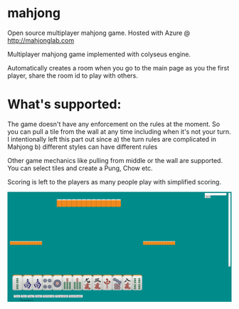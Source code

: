 # mahjong
Open source multiplayer mahjong game. Hosted with Azure @ http://mahjonglab.com

Multiplayer mahjong game implemented with colyseus engine. 

Automatically creates a room when you go to the main page as you the first player, share the room id to play with others. 

# What's supported: 

The game doesn't have any enforcement on the rules at the moment. So you can pull a tile from the wall at any time including when it's not your turn. 
I intentionally left this part out since 
  a) the turn rules are complicated in Mahjong
  b) different styles can have different rules
  
Other game mechanics like pulling from middle or the wall are supported. You can select tiles and create a Pung, Chow etc. 

Scoring is left to the players as many people play with simplified scoring. 

<p align="center">
  <img src="https://github.com/cemheren/mahjong/blob/master/mahjonglab.com__roomId%3D3TO7lXHOT.png" width="1200">
</p>
